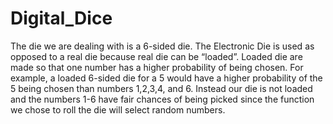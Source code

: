 # Digital_Dice

The die we are dealing with is a 6-sided die. 
The Electronic Die is used as opposed to a real die because real die can be “loaded”. 
Loaded die are made so that one number has a higher probability of being chosen. 
For example, a loaded 6-sided die for a 5 would have a higher probability of the 5 being chosen than numbers 1,2,3,4, and 6. 
Instead our die is not loaded and the numbers 1-6 have fair chances of being picked since the function we chose to roll the die will select random numbers.

